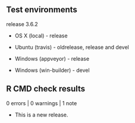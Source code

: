 ## Test environments

release 3.6.2

* OS X (local) - release

* Ubuntu (travis) - oldrelease, release and devel

* Windows (appveyor) - release
* Windows (win-builder) - devel

## R CMD check results

0 errors | 0 warnings | 1 note

* This is a new release.
